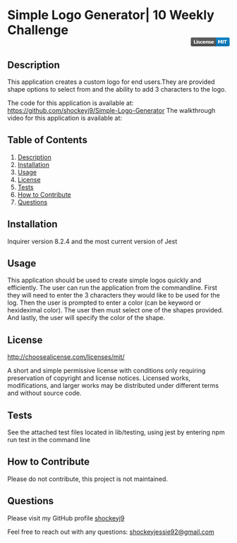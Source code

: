 # Simple Logo Generator| 10 Weekly Challenge <div align="right"> <svg xmlns="http://www.w3.org/2000/svg" xmlns:xlink="http://www.w3.org/1999/xlink" width="88" height="20" role="img" aria-label="Liscense: MIT"><title>Liscense: MIT</title><linearGradient id="s" x2="0" y2="100%"><stop offset="0" stop-color="#bbb" stop-opacity=".1"/><stop offset="1" stop-opacity=".1"/></linearGradient><clipPath id="r"><rect width="88" height="20" rx="3" fill="#fff"/></clipPath><g clip-path="url(#r)"><rect width="57" height="20" fill="#555"/><rect x="57" width="31" height="20" fill="#007ec6"/><rect width="88" height="20" fill="url(#s)"/></g><g fill="#fff" text-anchor="middle" font-family="Verdana,Geneva,DejaVu Sans,sans-serif" text-rendering="geometricPrecision" font-size="110"><text aria-hidden="true" x="295" y="150" fill="#010101" fill-opacity=".3" transform="scale(.1)" textLength="470">Liscense</text><text x="295" y="140" transform="scale(.1)" fill="#fff" textLength="470">Liscense</text><text aria-hidden="true" x="715" y="150" fill="#010101" fill-opacity=".3" transform="scale(.1)" textLength="210">MIT</text><text x="715" y="140" transform="scale(.1)" fill="#fff" textLength="210">MIT</text></g></svg> </div>

## Description

This application creates a custom logo for end users.They are provided shape options to select from and the ability to add 3 characters to the logo.

The code for this application is available at: https://github.com/shockeyj9/Simple-Logo-Generator
The walkthrough video for this application is available at: 

## Table of Contents

  1. [ Description ](#description)
  2. [ Installation ](#installation)
  3. [ Usage ](#usage)
  3. [ License ](#license)
  3. [ Tests ](#tests)
  3. [ How to Contribute ](#how-to-contribute)
  3. [ Questions ](#questions)
## Installation

Inquirer version 8.2.4 and the most current version of Jest


## Usage

This application should be used to create simple logos quickly and efficiently.  The user can run the application from the commandline. First they will need to enter the 3 characters they would like to be used for the log. Then the user is prompted to enter a color (can be keyword or hexideximal color). The user then must select one of the shapes provided. And lastly, the user will specify the color of the shape.


## License

http://choosealicense.com/licenses/mit/ 

A short and simple permissive license with conditions only requiring preservation of copyright and license notices. Licensed works, modifications, and larger works may be distributed under different terms and without source code. 


## Tests

See the attached test files located in lib/testing, using jest by entering npm run test in the command line


## How to Contribute

Please do not contribute, this project is not maintained.


## Questions

Please visit my GitHub profile [shockeyj9](https://github.com/shockeyj9)

Feel free to reach out with any questions: shockeyjessie92@gmail.com

